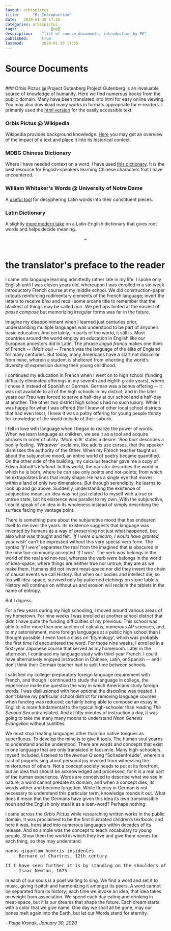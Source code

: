 ```yaml
---
layout:	orbispictus
title:		"0: Introduction"
date:	2020-01-30 17:25
categories:	orbispictus
tags:				[op]
description:	"list of source documents, introduction by PK"
published:		true
lastmod:		2020-01-30 17:55
---
```


# Source Documents
<br>
### Orbis Pictus @ Project Gutenberg
Project Gutenberg is an invaluable source of knowledge of humanity. Here we find numerous books from the public domain. Many have been translated into html for easy online viewing. You may also download many works in formats appropriate for e-readers. I primarily used the <a href="https://www.gutenberg.org/files/28299/28299-h/28299-h.htm">html version</a> for the easily accessible text.

### Orbis Pictus @ Wikipedia
Wikipedia provides background knowledge. <a href="https://en.wikipedia.org/wiki/Orbis_Pictus">Here</a> you may get an overview of the impact of a text and place it into its historical context. 

### MDBG Chinese Dictionary
Where I have needed context on a word, I have used <a href="https://www.mdbg.net/chinese/dictionary">this dictionary</a>. It is the best resource for English-speakers learning Chinese characters that I have encountered.

### William Whitaker's Words @ University of Notre Dame
A <a href="http://archives.nd.edu/words.html">useful tool</a> for decyphering Latin words into their constituent pieces.

### Latin Dictionary
A slightly <a href="http://www.latin-dictionary.net/">more modern take</a> on a Latin-English dictionary that gives root words and helps decide meaning.

<center>~</center><br>

# the translator's preface to the reader

I came into language learning admittedly rather late in my life. I spoke only English until I was eleven years old, whereupon I was enrolled in a six-week introductory French course at my middle school. We did construction-paper cutouts reinforcing rudimentary elements of the French language; invert the letters to receive _bleu_ and recall some arcane title to remember that the blackest of things may be called _noir_. We perhaps hinted at the easiest of _passé composé_ but memorizing irregular forms was far in the future.

Imagine my disappointment when I learned just centuries prior, understanding multiple languages was understood to be part of anyone’s basic education. And certainly, in parts of the world, it still is. Most countries around the world employ an education in English like our European ancestors did in Latin. The phrase _lingua franca_ makes one think of French -- _(Mais oui)_ -- French was the language of the élite of England for many centuries. But today, many Americans have a start not dissimilar from mine, wherein a student is sheltered from inheriting the world’s diversity of expression during their young childhood. 

I continued my education in French when I went on to high school (funding difficulty eliminated offerings in my seventh and eighth grade years), where I chose it instead of Spanish or German. German was a bonus offering -- it was not available to all of the high schools in my district, and in the later years our Frau was forced to serve a half-day at our school and a half-day at another. The other two district high schools had no such luxury. While I was happy for what I was offered (for I knew of other local school districts that had even less), I knew it was a paltry offering for young people thirsty for knowledge of the world outside of their suburb. 

I fell in love with language when I began to realize the power of words. When we learn language as children, we see it as a tool and acquire phrases in order of utility. _‘More milk’_ states a desire. _‘Boo boo’_ describes a bodily feeling. _‘Whatever’_ exclaims, like adults use curses, that the speaker dismisses the authority of the Other. When my French teacher taught us about the subjunctive mood, an entire world of poetry became quantified. On the other side of the building, my calculus teacher gave me a copy of Edwin Abbott’s _Flatland_. In this world, the narrator describes the world in which he is born, where he can see only points and not-points; from which he extrapolates lines that imply shape. He has a single eye that moves within a land of only two dimensions. But through serendipity, he learns to look up and go above. Suddenly, understanding the existence of subjunctive meant an idea was not just related to myself with a true or untrue state, but its existence was parallel to my own. With the subjunctive, I could speak of an idea in its wholeness instead of simply describing the surface facing my vantage point. 

There is something pure about the subjunctive mood that has endeared itself to me over the years. Its existence suggests that language was invented by humans as a way of preserving not just what happened, but also what was thought and felt. _‘If I were a unicorn, I would have granted your wish’_ can’t be expressed without this very special verb form. The syntax _‘if I were’_ separates the real from the imagined that is obscured in the now too-commonly accepted _‘if I was’_. The verb _was_ belongs in the world of the real and not-real, whereas the verb _were_ belongs in the world of idea-space, where things are neither true nor untrue; they are as we make them. Humans did not invent meat-space nor did they invent the chain of causal events we call History. But when our bodies and intellect die, so too will idea-space, survived only by patterned etchings on stone tablets. History will continue on without us and erosion will reclaim the tablets in the name of entropy.

But I digress.

For a few years during my high schooling, I moved around various areas of my hometown. For nine weeks I was enrolled at another school district that didn’t have quite the funding difficulties of my previous. This school was able to offer more than one section of calculus, numerous AP sciences, and, to my astonishment, more foreign languages at a public high school than I thought possible. I even took a class on ‘Etymology’, which was probably the first time I’d encountered the word. For those nine weeks, I enrolled in a first-year Japanese course that served as my homeroom. Later in the afternoon, I continued my language study with third-year French. I could have alternatively enjoyed instruction in Chinese, Latin, or Spanish -- and I don’t think their German teacher had to split time between schools.

I satisfied my college-preparatory foreign language requirement with French, and though I continued to study the language in college, the experience made me question the way in which Americans study foreign words. I was disillusioned with how optional the discipline was treated. I don’t blame my particular school district for removing language courses when funding was reduced; certainly being able to compose an essay in English is more fundamental to the typical high-schooler than reading _The Second Sex_ untranslated. And at fifty minutes of instruction a day, it was going to take me many many moons to understand _Neon Genesis Evangelion_ without subtitles. 

We must stop treating languages other than our native tongues as superfluous. To develop the mind is to give it tools. The human soul yearns to understand and be understood. There are words and concepts that exist in one language that are only translated in facsimile. Many high-schoolers, myself included, listened to the _Avenue Q_ song “Schadenfreude”, wherein a cast of puppets sing about personal joy invoked from witnessing the misfortunes of others. Not a concept society needs to put at its forefront, but an idea that should be acknowledged and processed, for it is a real part of the human experience. Words are conceived to describe what we see in nature; a word cannot predate its domain, and when a concept dies, its words wither and become forgotten. While fluency in German is not necessary to understand this particular term, knowledge rounds it out. What does it mean that the Germans have given this idea its own transmissible noun and the English only steal it as a loan-word? Perhaps nothing.

I came across the _Orbis Pictus_ while researching written works in the public domain. It was proclaimed to be the first illustrated children’s textbook, and here it was, translated into numerous languages within decades of its release. And so simple was the concept to teach vocabulary to young people. Show them the world in which they live and give them names for each thing, so they may understand. 

<pre>
nanos gigantum humeris insidentes
   - Bernard of Chartres, 12th century
</pre>

<pre>
If I have seen further it is by standing on the shoulders of Giants
   - Isaac Newton, 1675
</pre>

In each of our souls is a poet waiting to sing. We find a word and set it to music, giving it pitch and harmonizing it amongst its peers. A word cannot be separated from its history; each time we invoke an idea, that idea takes on weight from association. We spend each day eating and drinking in meat-space, but it is our dreams that shape the future. Each dream starts with a color that we give name. One day we shall all be gone; may our bones melt again into the Earth, but let our Words stand for eternity.

_- Paige Krsnak, January 30, 2020_

